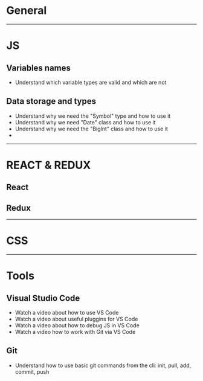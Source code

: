 # General
---

# JS
## Variables names
- Understand which variable types are valid and which are not

## Data storage and types

- Understand why we need the "Symbol" type and how to use it
- Understand why we need "Date" class and how to use it
- Understand why we need the "BigInt" class and how to use it
- 
---

# REACT & REDUX
## React
## Redux
---

# CSS
---

# Tools
## Visual Studio Code
- Watch a video about how to use VS Code
- Watch a video about useful pluggins for VS Code
- Watch a video about how to debug JS in VS Code
- Watch a video how to work with Git via VS Code

## Git
- Understand how to use basic git commands from the cli: init, pull, add, commit, push
